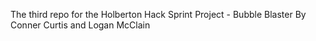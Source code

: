 The third repo for the Holberton Hack Sprint Project - Bubble Blaster
By Conner Curtis and Logan McClain
